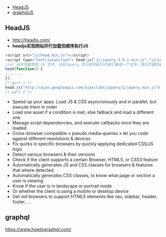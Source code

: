 
- [HeadJS](#HeadJS) 
- [graphqlJS](#graphqlJS)

## HeadJS

- http://headjs.com/
- **headjs实现网站并行加载但顺序执行JS**

```javascript
<script src="js/head.min.js"></script>
<script type="text/javascript"> head.js("js/jquery-1.6.1.min.js","js/jquery.validate.min.js","js/my_validate.js"); </script>
//or 异步加载其他 JS 文件，比如Jquery,可以把所有JS内容汇集成一个文件，放在页面的最后。然后就可以在这个JS文件里来引用其他外部 JS
head(function() {
........
});
/* part 1 */
head.js("http://ajax.googleapis.com/ajax/libs/jquery/1/jquery.min.js");
/* part 2 */
```

- Speed up your apps: Load JS & CSS asyncronously and in parallel, but execute them in order
- Load one asset if a condition is met, else fallback and load a different one
- Manage script dependencies, and execute callbacks once they are loaded
- Cross-browser compatible « pseudo media-queries » let you code against different resolutions & devices
- Fix quirks in specific browsers by quickly applying dedicated CSS/JS logic
- Detect various browsers & their versions
- Check if the client supports a certain Browser, HTML5, or CSS3 feature
- Automatically generates JS and CSS classes for browsers & features that where detected
- Automatically generates CSS classes, to know what page or section a user is viewing
- Know if the user is in landscape or portrait mode
- Or whether the client is using a mobile or desktop device
- Get old browsers to support HTML5 elements like nav, sidebar, header, footer, ...


## graphql

https://www.howtographql.com/
